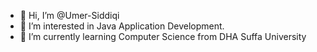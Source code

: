 - 👋 Hi, I’m @Umer-Siddiqi
- 👀 I’m interested in Java Application Development.
- 🌱 I’m currently learning Computer Science from DHA Suffa University

<!---
Umer-Siddiqi/Umer-Siddiqi is a ✨ special ✨ repository because its `README.md` (this file) appears on your GitHub profile.
You can click the Preview link to take a look at your changes.
--->
